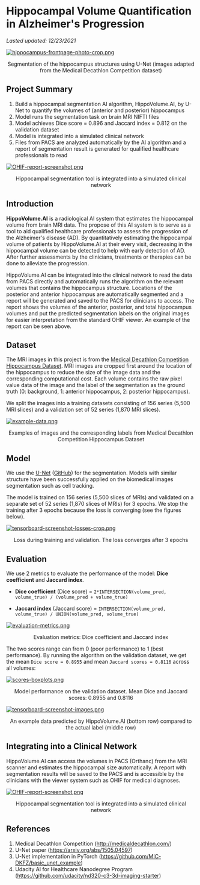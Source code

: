# Hippocampal Volume Quantification in Alzheimer's Progression

*Lasted updated: 12/23/2021*

[![hippocampus-frontpage-photo-crop.png](https://i.postimg.cc/5yLDXD2V/hippocampus-frontpage-photo-crop.png)](https://postimg.cc/y36L5QRQ)
<p align="center">
    Segmentation of the hippocampus structures using U-Net (images adapted from the Medical Decathlon Competition dataset)
</p>

## Project Summary

1. Build a hippocampal segmentation AI algorithm, HippoVolume.AI, by U-Net to quantify the volumes of (anterior and posterior) hippocampus
2. Model runs the segmentation task on brain MRI NIFTI files
3. Model achieves Dice score = 0.896 and Jaccard index = 0.812 on the validation dataset
4. Model is integrated into a simulated clinical network
5. Files from PACS are analyzed automatically by the AI algorithm and a report of segmentation result is generated for qualified healthcare professionals to read

[![OHIF-report-screenshot.png](https://i.postimg.cc/XqVzxqwC/OHIF-report-screenshot.png)](https://postimg.cc/DJM6w2pv)
<p align="center">
    Hippocampal segmentation tool is integrated into a simulated clinical network
</p>

## Introduction

**HippoVolume.AI** is a radiological AI system that estimates the hippocampal volume from brain MRI data. The propose of this AI system is to serve as a tool to aid qualified healthcare professionals to assess the progression of the Alzheimer's disease (AD). By quantitatively estimating the hippocampal volume of patients by HippoVolume.AI at their every visit, decreasing in the hippocampal volume can be detected to help with early detection of AD. After further assessments by the clinicians, treatments or therapies can be done to alleviate the progression.

HippoVolume.AI can be integrated into the clinical network to read the data from PACS directly and automatically runs the algorithm on the relevant volumes that contains the hippocampus structure. Locations of the posterior and anterior hippocampus are automatically segmented and a report will be generated and saved to the PACS for clinicians to access. The report shows the volumes of the anterior, posterior, and total hippocampus volumes and put the predicted segmentation labels on the original images for easier interpretation from the standard OHIF viewer. An example of the report can be seen above.

## Dataset

The MRI images in this project is from the [Medical Decathlon Competition Hippocampus Dataset](http://medicaldecathlon.com/). MRI images are cropped first around the location of the hippocampus to reduce the size of the image data and the corresponding computational cost. Each volume contains the raw pixel value data of the image and the label of the segmentation as the ground truth (0: background, 1: anterior hippocampus, 2: posterior hippocampus).

We split the images into a training datasets consisting of 156 series (5,500 MRI slices) and a validation set of 52 series (1,870 MRI slices).

[![example-data.png](https://i.postimg.cc/NfkBbC1M/example-data.png)](https://postimg.cc/w7MCjV48)
<p align="center">
    Examples of images and the corresponding labels from Medical Decathlon Competition Hippocampus Dataset
</p>

## Model

We use the [U-Net](https://arxiv.org/abs/1505.04597) ([GitHub](https://github.com/MIC-DKFZ/basic_unet_example)) for the segmentation. Models with similar structure have been successfully applied on the biomedical images segmentation such as cell tracking.

The model is trained on 156 series (5,500 slices of MRIs) and validated on a separate set of 52 series (1,870 slices of MRIs) for 3 epochs. We stop the training after 3 epochs because the loss is converging (see the figures below).

[![tensorboard-screenshot-losses-crop.png](https://i.postimg.cc/tJr91xj4/tensorboard-screenshot-losses-crop.png)](https://postimg.cc/dZTbpD3b)
<p align="center">
    Loss during training and validation. The loss converges after 3 epochs
</p>

## Evaluation

We use 2 metrics to evaluate the performance of the model: **Dice coefficient** and **Jaccard index**.

- **Dice coefficient** (Dice score) = `2*INTERSECTION(volume_pred, volume_true) / (volume_pred + volume_true)`

- **Jaccard index** (Jaccard score) = `INTERSECTION(volume_pred, volume_true) / UNION(volume_pred, volume_true)`

[![evaluation-metrics.png](https://i.postimg.cc/PfZ66t7j/evaluation-metrics.png)](https://postimg.cc/kDJFGd91)
<p align="center">
    Evaluation metrics: Dice coefficient and Jaccard index
</p>

The two scores range can from 0 (poor performance) to 1 (best performance). By running the algorithm on the validation dataset, we get the mean `Dice score = 0.8955` and mean `Jaccard scores = 0.8116` across all volumes:

[![scores-boxplots.png](https://i.postimg.cc/kG13fPDJ/scores-boxplots.png)](https://postimg.cc/jn7FS9zm)
<p align="center">
    Model performance on the validation dataset. Mean Dice and Jaccard scores: 0.8955 and 0.8116
</p>

[![tensorboard-screenshot-images.png](https://i.postimg.cc/rsGQg1mq/tensorboard-screenshot-images.png)](https://postimg.cc/ZvR85ypQ)
<p align="center">
    An example data predicted by HippoVolume.AI (bottom row) compared to the actual label (middle row)
</p>


## Integrating into a Clinical Network

HippoVolume.AI can access the volumes in PACS (Orthanc) from the MRI scanner and estimates the hippocampal size automatically. A report with segmentation results will be saved to the PACS and is accessible by the clinicians with the viewer system such as OHIF for medical diagnoses.

[![OHIF-report-screenshot.png](https://i.postimg.cc/XqVzxqwC/OHIF-report-screenshot.png)](https://postimg.cc/DJM6w2pv)
<p align="center">
    Hippocampal segmentation tool is integrated into a simulated clinical network
</p>

## References

1. Medical Decathlon Competition (http://medicaldecathlon.com/)
2. U-Net paper (https://arxiv.org/abs/1505.04597)
3. U-Net implementation in PyTorch (https://github.com/MIC-DKFZ/basic_unet_example)
4. Udacity AI for Healthcare Nanodegree Program (https://github.com/udacity/nd320-c3-3d-imaging-starter)
